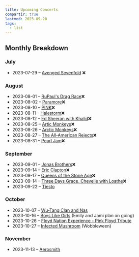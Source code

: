 ```yaml
---
title: Upcoming Concerts
compartir: true
lastmod: 2023-09-20
tags:
  - list
---
```


## Monthly Breakdown

### July

* 2023-07-29 – [Avenged Sevenfold](https://seatgeek.com/avenged-sevenfold-with-alexisonfire-tickets/minneapolis-minnesota-target-center-2023-07-29-6-30-pm/concert/5981444) ❌

### August

* 2023-08-01 – [RuPaul's Drag Race](https://seatgeek.com/rupauls-drag-race-werq-the-world-18-tickets/minneapolis-minnesota-state-theatre-minneapolis-2023-08-01-8-pm/concert/5963765)❌
* 2023-08-02 – [Paramore](https://seatgeek.com/paramore-tickets/saint-paul-minnesota-xcel-energy-center-8-2023-08-02-7-pm/concert/5864106)❌
* 2023-08-10 – [P!NK](https://www.mlb.com/twins/tickets/concerts/pink)❌
* 2023-08-11 – [Halestorm](https://seatgeek.com/halestorm-tickets/prior-lake-minnesota-mystic-lake-casino-hotel-2023-08-11-8-pm/concert/6037347)❌
* 2023-08-12 – [Ed Sheeran with Khalid](https://seatgeek.com/ed-sheeran-with-khalid-tickets/minneapolis-minnesota-u-s-bank-stadium-2023-08-12-6-pm/concert/5830100)❌
* 2023-08-25 – [Artic Monkeys](https://seatgeek.com/arctic-monkeys-tickets/minneapolis-minnesota-the-armory-minneapolis-2023-08-25-8-pm/concert/5830121)❌
* 2023-08-26 – [Arctic Monkeys](https://seatgeek.com/arctic-monkeys-tickets/minneapolis-minnesota-the-armory-minneapolis-2023-08-26-8-pm/concert/5835308)❌
* 2023-08-27 – [The All-American Rejects](https://www.bandsintown.com/e/104302128-the-all-american-rejects-at-armory?came_from=253&utm_medium=web&utm_source=home&utm_campaign=event)❌
* 2023-08-31 – [Pearl Jam](https://www.bandsintown.com/e/104358656-pearl-jam-at-xcel-energy-center?came_from=253&utm_medium=web&utm_source=home&utm_campaign=event)❌

### September

* 2023-09-01 – [Jonas Brothers](https://seatgeek.com/jonas-brothers-tickets/saint-paul-minnesota-minnesota-state-fair-grandstand-2023-09-01-7-pm/concert/6015298)❌
* 2023-09-14 – [Eric Clapton](https://seatgeek.com/eric-clapton-tickets/saint-paul-minnesota-xcel-energy-center-8-2023-09-14-7-30-pm/concert/5981512)❌
* 2023-09-17 – [Queens of the Stone Age](https://seatgeek.com/queens-of-the-stone-age-tickets/minneapolis-minnesota-the-armory-minneapolis-2023-09-17-7-pm/concert/6046669)❌
* 2023-09-14 – [Three Days Grace, Chevelle with Loathe](https://seatgeek.com/three-days-grace-and-chevelle-with-loathe-tickets/prior-lake-minnesota-mystic-lake-casino-hotel-2023-09-17-6-pm/concert/6038876)❌
* 2023-09-22 – [Tiesto](https://seatgeek.com/tiesto-18-tickets/minneapolis-minnesota-the-armory-minneapolis-2023-09-22-8-pm/concert/6002643)

### October

* 2023-10-07 – [Wu-Tang Clan and Nas](https://seatgeek.com/wu-tang-clan-and-nas-tickets/minneapolis-minnesota-target-center-2023-10-07-8-pm/concert/5957125)
* 2023-10-16 – [Boys Like Girls](https://seatgeek.com/boys-like-girls-15-tickets/minneapolis-minnesota-fillmore-minneapolis-2023-10-16-6-30-pm/concert/6039016) (Emily and Jami plan on going)
* 2023-10-26 – [Floyd Nation Experience - Pink Floyd Tribute](https://seatgeek.com/floyd-nation-experience-pink-floyd-tribute-tickets/burnsville-minnesota-ames-center-2023-10-26-7-30-pm/concert/6027228)
* 2023-10-27 – [Infected Mushroom](https://infected-mushroom.com/events/usa-minneapolis-mn-wobbleween/) (Wobbleween)

### November

* 2023-11-13 – [Aerosmith](https://www.bandsintown.com/e/1028294752-aerosmith-at-xcel-energy-center?came_from=253&utm_medium=web&utm_source=home&utm_campaign=event)

